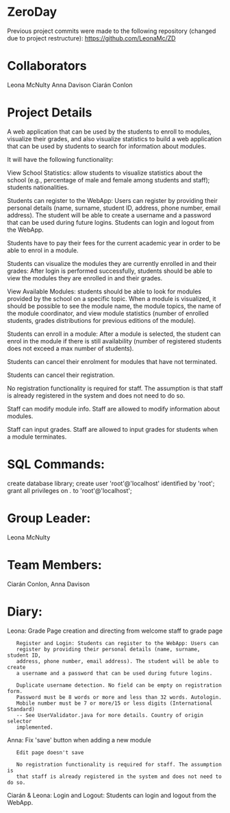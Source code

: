 
# ZeroDay

Previous project commits were made to the following repository (changed due to project restructure):
https://github.com/LeonaMc/ZD

# Collaborators
Leona McNulty 
Anna Davison 
Ciarán Conlon

# Project Details

A web application that can be used by the students to enroll to modules, visualize their grades, and also visualize statistics
to build a web application that can be used by students to search for information about modules.

It will have the following functionality:

View School Statistics: allow students to visualize statistics about the school (e.g., percentage of male and female among students and
staff); students nationalities.

Students can register to the WebApp: Users can register by providing their personal details (name, surname,  student ID, address,
phone number, email address). The student will be able to create a username and a password that can be used during future logins.
Students can login and logout from the WebApp.

Students have to pay their fees for the current academic year in order to be able to enrol in a module.

Students can visualize the modules they are currently enrolled in and their grades: After login is performed successfully, students
should be able to view the modules they are enrolled in and their grades.

View Available Modules: students should be able to look for modules provided by the school on a specific topic. When a module is
visualized, it should be possible to see the module name, the module topics, the name of the module coordinator, and view module
statistics (number of enrolled students, grades distributions for previous editions of the module).

Students can enroll in a module: After a module is selected, the student can enrol in the module if there is still availability
(number of registered students does not exceed a max number of students).

Students can cancel their enrolment for modules that have not terminated.

Students can cancel their registration.

No registration functionality is required for staff. The assumption is that staff is already registered in the system and does not need
to do so.

Staff can modify module info. Staff are allowed to modify information about modules.

Staff can input grades. Staff are allowed to input grades for students when a module terminates.

# SQL Commands:
create database library;
create user 'root'@'localhost' identified by 'root';
grant all privileges on *.* to 'root'@'localhost';

# Group Leader:
Leona McNulty
# Team Members:
Ciarán Conlon, Anna Davison

# Diary:
Leona: Grade Page creation and directing from welcome staff to grade page

       Register and Login: Students can register to the WebApp: Users can
       register by providing their personal details (name, surname, student ID,
       address, phone number, email address). The student will be able to create
       a username and a password that can be used during future logins.
       
       Duplicate username detection. No field can be empty on registration form.
       Password must be 8 words or more and less than 32 words. Autologin.
       Mobile number must be 7 or more/15 or less digits (International Standard)
       -- See UserValidator.java for more details. Country of origin selector
       implemented.

Anna:  Fix 'save' button when adding a new module
       
       Edit page doesn't save
       
       No registration functionality is required for staff. The assumption is
       that staff is already registered in the system and does not need to do so.

Ciarán & Leona: Login and Logout: Students can login and logout from the WebApp.